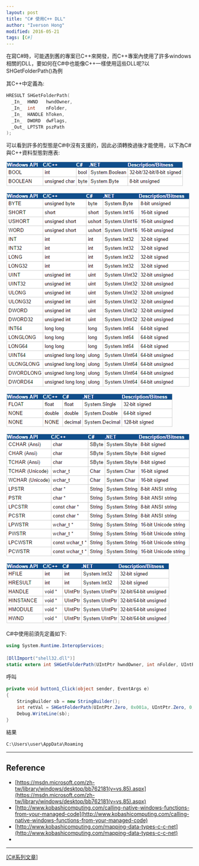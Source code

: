 ```yaml
---
layout: post
title: "C# 使用C++ DLL"
author: "Iverson Hong"
modified: 2016-05-21
tags: [C#]
---
```


在寫C#時，可能遇到舊的專案已C++來開發，而C++專案內使用了許多windows相關的DLL，要如何在C#中也能像C++一樣使用這些DLL呢?以SHGetFolderPath()為例

其C++中定義為:

~~~cpp
HRESULT SHGetFolderPath(
  _In_  HWND   hwndOwner,
  _In_  int    nFolder,
  _In_  HANDLE hToken,
  _In_  DWORD  dwFlags,
  _Out_ LPTSTR pszPath
);
~~~

可以看到許多的型態是C#中沒有支援的，因此必須轉換過後才能使用，以下為C#與C++資料型態對應表:

![](..\images\postImage\CSharp_Import_Cpp_DLL\001.png)

![](..\images\postImage\CSharp_Import_Cpp_DLL\002.png)

![](..\images\postImage\CSharp_Import_Cpp_DLL\003.png)

![](..\images\postImage\CSharp_Import_Cpp_DLL\004.png)

![](..\images\postImage\CSharp_Import_Cpp_DLL\005.png)

C#中使用前須先定義如下:

~~~csharp
using System.Runtime.InteropServices;

[DllImport("shell32.dll")]
static extern int SHGetFolderPath(UIntPtr hwndOwner, int nFolder, UIntPtr hToken, uint dwFlags, [Out] StringBuilder pszPath);
~~~

呼叫

~~~csharp
private void button1_Click(object sender, EventArgs e)
{
    StringBuilder sb = new StringBuilder();
    int retVal = SHGetFolderPath(UIntPtr.Zero, 0x001a, UIntPtr.Zero, 0, sb);
    Debug.WriteLine(sb);
}
~~~

結果
    
    C:\Users\user\AppData\Roaming

----------

## Reference ##

- [https://msdn.microsoft.com/zh-tw/library/windows/desktop/bb762181(v=vs.85).aspx](https://msdn.microsoft.com/zh-tw/library/windows/desktop/bb762181(v=vs.85).aspx)
- [http://www.kobashicomputing.com/calling-native-windows-functions-from-your-managed-code](http://www.kobashicomputing.com/calling-native-windows-functions-from-your-managed-code)
- [http://www.kobashicomputing.com/mapping-data-types-c-c-net](http://www.kobashicomputing.com/mapping-data-types-c-c-net)
- 

----------

[[C#系列文章]](http://iverson127.github.io/tags/#C#)